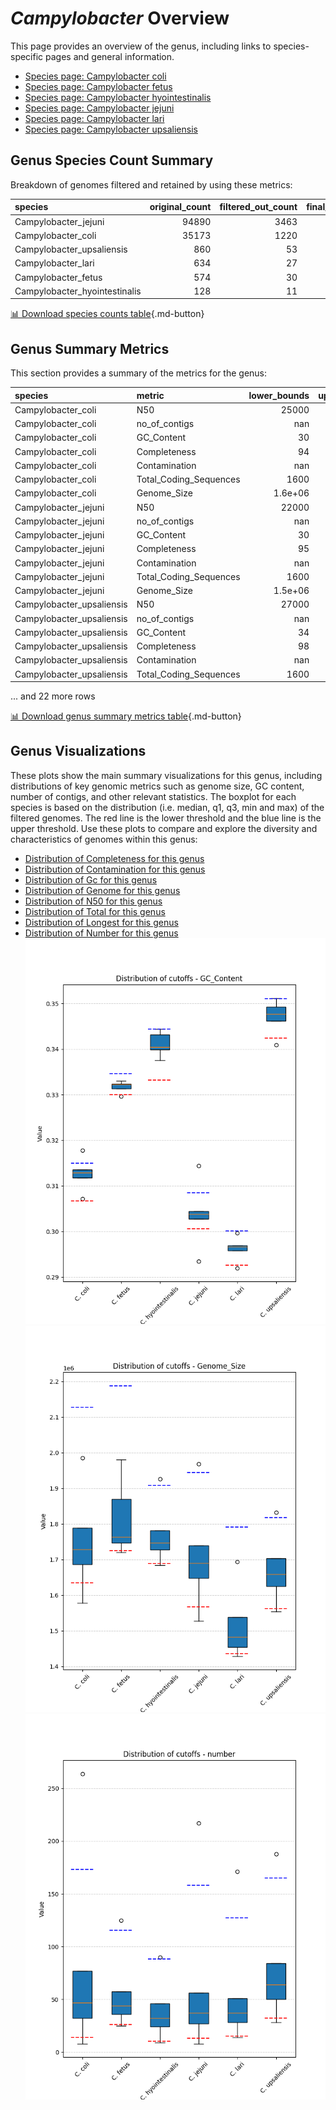# *Campylobacter* Overview
This page provides an overview of the genus, including links to species-specific pages and general information.

- [Species page: Campylobacter coli](Campylobacter_coli/index.md)
- [Species page: Campylobacter fetus](Campylobacter_fetus/index.md)
- [Species page: Campylobacter hyointestinalis](Campylobacter_hyointestinalis/index.md)
- [Species page: Campylobacter jejuni](Campylobacter_jejuni/index.md)
- [Species page: Campylobacter lari](Campylobacter_lari/index.md)
- [Species page: Campylobacter upsaliensis](Campylobacter_upsaliensis/index.md)
## Genus Species Count Summary
Breakdown of genomes filtered and retained by using these metrics:

| species                       |   original_count |   filtered_out_count |   final_count |
|:------------------------------|-----------------:|---------------------:|--------------:|
| Campylobacter_jejuni          |            94890 |                 3463 |         91427 |
| Campylobacter_coli            |            35173 |                 1220 |         33953 |
| Campylobacter_upsaliensis     |              860 |                   53 |           807 |
| Campylobacter_lari            |              634 |                   27 |           607 |
| Campylobacter_fetus           |              574 |                   30 |           544 |
| Campylobacter_hyointestinalis |              128 |                   11 |           117 |


[📊 Download species counts table](species_counts.csv){.md-button}
## Genus Summary Metrics
This section provides a summary of the metrics for the genus:

| species                   | metric                 |   lower_bounds |   upper_bounds |
|:--------------------------|:-----------------------|---------------:|---------------:|
| Campylobacter_coli        | N50                    |    25000       |      nan       |
| Campylobacter_coli        | no_of_contigs          |      nan       |      180       |
| Campylobacter_coli        | GC_Content             |       30       |       32       |
| Campylobacter_coli        | Completeness           |       94       |      nan       |
| Campylobacter_coli        | Contamination          |      nan       |       13       |
| Campylobacter_coli        | Total_Coding_Sequences |     1600       |     2300       |
| Campylobacter_coli        | Genome_Size            |        1.6e+06 |        2.2e+06 |
| Campylobacter_jejuni      | N50                    |    22000       |      nan       |
| Campylobacter_jejuni      | no_of_contigs          |      nan       |      160       |
| Campylobacter_jejuni      | GC_Content             |       30       |       31       |
| Campylobacter_jejuni      | Completeness           |       95       |      nan       |
| Campylobacter_jejuni      | Contamination          |      nan       |       10       |
| Campylobacter_jejuni      | Total_Coding_Sequences |     1600       |     2200       |
| Campylobacter_jejuni      | Genome_Size            |        1.5e+06 |        2e+06   |
| Campylobacter_upsaliensis | N50                    |    27000       |      nan       |
| Campylobacter_upsaliensis | no_of_contigs          |      nan       |      170       |
| Campylobacter_upsaliensis | GC_Content             |       34       |       36       |
| Campylobacter_upsaliensis | Completeness           |       98       |      nan       |
| Campylobacter_upsaliensis | Contamination          |      nan       |        1       |
| Campylobacter_upsaliensis | Total_Coding_Sequences |     1600       |     2000       |

... and 22 more rows


[📊 Download genus summary metrics table](genus_summary_metrics.csv){.md-button}
## Genus Visualizations
These plots show the main summary visualizations for this genus, including distributions of key genomic metrics such as genome size, GC content, number of contigs, and other relevant statistics. The boxplot for each species is based on the distribution (i.e. median, q1, q3, min and max) of the filtered genomes. The red line is the lower threshold and the blue line is the upper threshold. Use these plots to compare and explore the diversity and characteristics of genomes within this genus:

- [Distribution of Completeness for this genus](Completeness_Specific_boxplot_0.png)
- [Distribution of Contamination for this genus](Contamination_boxplot_0.png)
- [Distribution of Gc for this genus](GC_Content_boxplot_0.png)
- [Distribution of Genome for this genus](Genome_Size_boxplot_0.png)
- [Distribution of N50 for this genus](N50_boxplot_0.png)
- [Distribution of Total for this genus](Total_Coding_Sequences_boxplot_0.png)
- [Distribution of Longest for this genus](longest_boxplot_0.png)
- [Distribution of Number for this genus](number_boxplot_0.png)
![Distribution of Gc](GC_Content_boxplot_0.png)
![Distribution of Genome](Genome_Size_boxplot_0.png)
![Distribution of Number](number_boxplot_0.png)
